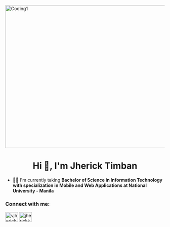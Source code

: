 <img align="center" alt="Coding1" width="1000" height="450" src="https://thumbs.gfycat.com/AngelicConcreteHypsilophodon-size_restricted.gif">
<h1 align="center">Hi 👋, I'm Jherick Timban</h1>


- 👨‍💻 I'm currently taking **Bachelor of Science in Information Technology with specialization in Mobile and Web Applications at National University - Manila**




<h3 align="left">Connect with me:</h3>
<p align="left">
<a href="https://fb.com/vjherick" target="blank"><img align="center" src="https://raw.githubusercontent.com/rahuldkjain/github-profile-readme-generator/master/src/images/icons/Social/facebook.svg" alt="vjherick" height="30" width="40" /></a>
<a href="https://instagram.com/jherickkk.t" target="blank"><img align="center" src="https://raw.githubusercontent.com/rahuldkjain/github-profile-readme-generator/master/src/images/icons/Social/instagram.svg" alt="jherickkk.t" height="30" width="40" /></a>
</p>



